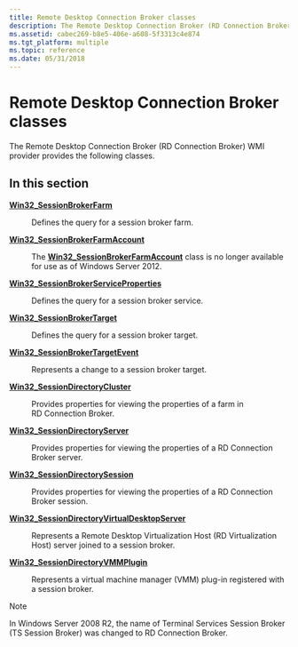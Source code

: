 ```yaml
---
title: Remote Desktop Connection Broker classes
description: The Remote Desktop Connection Broker (RD Connection Broker) WMI provider provides the following classes.
ms.assetid: cabec269-b8e5-406e-a608-5f3313c4e874
ms.tgt_platform: multiple
ms.topic: reference
ms.date: 05/31/2018
---
```


# Remote Desktop Connection Broker classes

The Remote Desktop Connection Broker (RD Connection Broker) WMI provider provides the following classes.

## In this section

<dl> <dt>

[**Win32\_SessionBrokerFarm**](win32-sessionbrokerfarm.md)
</dt> <dd>

Defines the query for a session broker farm.

</dd> <dt>

[**Win32\_SessionBrokerFarmAccount**](win32-sessionbrokerfarmaccount.md)
</dt> <dd>

The [**Win32\_SessionBrokerFarmAccount**](win32-sessionbrokerfarmaccount.md) class is no longer available for use as of Windows Server 2012.

</dd> <dt>

[**Win32\_SessionBrokerServiceProperties**](win32-sessionbrokerserviceproperties.md)
</dt> <dd>

Defines the query for a session broker service.

</dd> <dt>

[**Win32\_SessionBrokerTarget**](win32-sessionbrokertarget.md)
</dt> <dd>

Defines the query for a session broker target.

</dd> <dt>

[**Win32\_SessionBrokerTargetEvent**](win32-sessionbrokertargetevent.md)
</dt> <dd>

Represents a change to a session broker target.

</dd> <dt>

[**Win32\_SessionDirectoryCluster**](win32-sessiondirectorycluster.md)
</dt> <dd>

Provides properties for viewing the properties of a farm in RD Connection Broker.

</dd> <dt>

[**Win32\_SessionDirectoryServer**](win32-sessiondirectoryserver.md)
</dt> <dd>

Provides properties for viewing the properties of a RD Connection Broker server.

</dd> <dt>

[**Win32\_SessionDirectorySession**](win32-sessiondirectorysession.md)
</dt> <dd>

Provides properties for viewing the properties of a RD Connection Broker session.

</dd> <dt>

[**Win32\_SessionDirectoryVirtualDesktopServer**](win32-sessiondirectoryvirtualdesktopserver.md)
</dt> <dd>

Represents a Remote Desktop Virtualization Host (RD Virtualization Host) server joined to a session broker.

</dd> <dt>

[**Win32\_SessionDirectoryVMMPlugin**](win32-sessiondirectoryvmmplugin.md)
</dt> <dd>

Represents a virtual machine manager (VMM) plug-in registered with a session broker.

</dd> </dl>

> [!Note]  
> In Windows Server 2008 R2, the name of Terminal Services Session Broker (TS Session Broker) was changed to RD Connection Broker.

 

 

 




